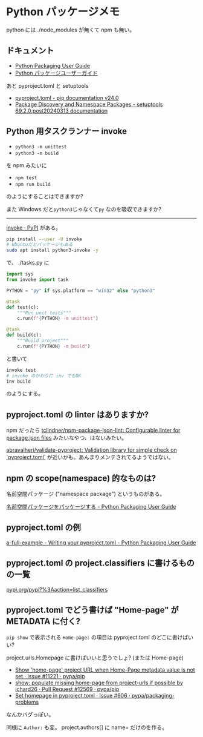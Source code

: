 # Python パッケージメモ

python には ./node_modules が無くて npm も無い。

## ドキュメント

- [Python Packaging User Guide](https://packaging.python.org/en/latest/)
- [Python パッケージユーザーガイド](https://packaging.python.org/ja/latest/)

あと pyproject.toml と setuptools

- [pyproject.toml - pip documentation v24.0](https://pip.pypa.io/en/stable/reference/build-system/pyproject-toml/)
- [Package Discovery and Namespace Packages - setuptools 69.2.0.post20240313 documentation](https://setuptools.pypa.io/en/latest/userguide/package_discovery.html#)

## Python 用タスクランナー invoke

- `python3 -m unittest`
- `python3 -m build`

を npm みたいに

- `npm test`
- `npm run build`

のようにすることはできますか?

また Windows だと`python3`じゃなくて`py` なのを吸収できますか?

---

[invoke · PyPI](https://pypi.org/project/invoke/) がある。

```sh
pip install --user -U invoke
# Ubuntuだとパッケージもある
sudo apt install python3-invoke -y
```

で、 ./tasks.py に

```python
import sys
from invoke import task

PYTHON = "py" if sys.platform == "win32" else "python3"

@task
def test(c):
    """Run unit tests"""
    c.run(f"{PYTHON} -m unittest")

@task
def build(c):
    """Build project"""
    c.run(f"{PYTHON} -m build")
```

と書いて

```sh
invoke test
# invoke のかわりに inv でもOK
inv build
```

のようにする。

## pyproject.toml の linter はありますか?

npm だったら
[tclindner/npm-package-json-lint: Configurable linter for package.json files](https://github.com/tclindner/npm-package-json-lint)
みたいなやつ、はないみたい。

[abravalheri/validate-pyproject: Validation library for simple check on \`pyproject.toml\`](https://github.com/abravalheri/validate-pyproject/)
が近いかも。あんまりメンテされてるようではない。

## npm の scope(namespace) 的なものは?

名前空間パッケージ ("namespace package") というものがある。

[名前空間パッケージをパッケージする - Python Packaging User Guide](https://packaging.python.org/ja/latest/guides/packaging-namespace-packages/)

## pyproject.toml の例

[a-full-example - Writing your pyproject.toml - Python Packaging User Guide](https://packaging.python.org/en/latest/guides/writing-pyproject-toml/#a-full-example)

## pyproject.toml の project.classifiers に書けるものの一覧

[pypi.org/pypi?%3Aaction=list_classifiers](https://pypi.org/pypi?%3Aaction=list_classifiers)

## pyproject.toml でどう書けば "Home-page" が METADATA に付く?

`pip show` で表示される `Home-page:` の項目は pyproject.toml のどこに書けばいい?

project.urls.Homepage に書けばいいと思うでしょ? (または Home-page)

- [Show 'home-page' project URL when Home-Page metadata value is not set · Issue #11221 · pypa/pip](https://github.com/pypa/pip/issues/11221)
- [show: populate missing home-page from project-urls if possible by ichard26 · Pull Request #12569 · pypa/pip](https://github.com/pypa/pip/pull/12569)
- [Set homepage in pyproject.toml · Issue #606 · pypa/packaging-problems](https://github.com/pypa/packaging-problems/issues/606)

なんかバグっぽい。

同様に `Author:` も変。 project.authors[] に name= だけのを作る。

